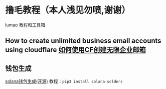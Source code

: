 # 撸毛教程（本人浅见勿喷,谢谢）
lumao 教程和工具箱

## How to create unlimited business email accounts using cloudflare [如何使用CF创建无限企业邮箱](https://github.com/lumaoren2024/lumao_Tutorial/blob/main/%E4%BD%BF%E7%94%A8CF%E5%88%9B%E5%BB%BA%E6%97%A0%E9%99%90%E4%BC%81%E4%B8%9A%E9%82%AE%E7%AE%B1/%E4%BD%BF%E7%94%A8CF%E5%88%9B%E5%BB%BA%E6%97%A0%E9%99%90%E4%BC%81%E4%B8%9A%E9%82%AE%E7%AE%B1.md)

## 钱包生成
[solana钱包生成(开源)](https://github.com/lumaoren2024/lumao_Tutorial/blob/main/%E9%92%B1%E5%8C%85%E7%94%9F%E6%88%90/generate_solana_wallet.py)
教程：``pip3 install solana solders``



